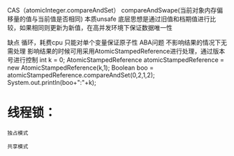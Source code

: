 CAS（atomicInteger.compareAndSet）
compareAndSwape(当前对象内存偏移量的值与当前值是否相同)
本质unsafe
底层思想是通过旧值和档期值进行比较，如果相同则更新为新值，在高并发环境下保证数据唯一性

缺点
  循环，耗费cpu
  只能对单个变量保证原子性
  ABA问题
        不影响结果的情况下无需处理
        影响结果的时候可用采用AtomicStampedReference进行处理，通过版本号进行控制
                int k = 0;
                AtomicStampedReference<Integer> atomicStampedReference = new AtomicStampedReference<Integer>(k,1);
                Boolean boo = atomicStampedReference.compareAndSet(0,2,1,2);
                System.out.println(boo+":"+k);

 

# 线程锁： 
    独占模式

    共享模式